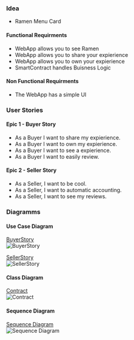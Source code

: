 ### Idea

- Ramen Menu Card

#### Functional Requirments

- WebApp allows you to see Ramen
- WebApp allows you to share your expierience
- WebApp allows you to own your expierience
- SmartContract handles Buisness Logic

#### Non Functional Requirments

- The WebApp has a simple UI

### User Stories

#### Epic 1 - Buyer Story

- As a Buyer I want to share my expierience.
- As a Buyer I want to own my expierience.
- As a Buyer I want to see a expierience.
- As a Buyer I want to easily review.

#### Epic 2 - Seller Story

- As a Seller, I want to be cool.
- As a Seller, I want to automatic accounting.
- As a Seller, I want to see my reviews.

### Diagramms

#### Use Case Diagram

[BuyerStory](https://www.plantuml.com/plantuml/uml/NOz1oeD038NtESNxTxfmyTz02Zr1Jp3eQmsCCvA95MzVonGgtIJXVLy2wOi7ytMEykSJPsA9GPD4tXsUOVgO7ACQ1zUSnDKZSLrqm3ywuBBkj9jdsqN2SFIQGAGfKp2sqkGj7RNmFJCKZJkCJ-NMYbIvw_2nlq5TEt6UwU-XdcayVdW1)  
![BuyerStory](https://www.plantuml.com/plantuml/png/NOz1oeD038NtESNxTxfmyTz02Zr1Jp3eQmsCCvA95MzVonGgtIJXVLy2wOi7ytMEykSJPsA9GPD4tXsUOVgO7ACQ1zUSnDKZSLrqm3ywuBBkj9jdsqN2SFIQGAGfKp2sqkGj7RNmFJCKZJkCJ-NMYbIvw_2nlq5TEt6UwU-XdcayVdW1)

[SellerStory](https://www.plantuml.com/plantuml/uml/LOz1geD044JtVOhwErsu-3TmanDuWibOqOPsHjes8RUFa82uQlhngg3wBPB7lfZynSo5M2rf4UCZ41MkqnmOrPb3Qv7GCEAsQiO_Ec2W6Ns8wc-Hb8_xGoBDdSYrMYjDohdk9RHCnxEHS3wLhwqL-TheEfp-oIx94ryxUfRn6F01)  
![SellerStory](https://www.plantuml.com/plantuml/png/LOz1geD044JtVOhwErsu-3TmanDuWibOqOPsHjes8RUFa82uQlhngg3wBPB7lfZynSo5M2rf4UCZ41MkqnmOrPb3Qv7GCEAsQiO_Ec2W6Ns8wc-Hb8_xGoBDdSYrMYjDohdk9RHCnxEHS3wLhwqL-TheEfp-oIx94ryxUfRn6F01)

#### Class Diagram

[Contract](https://www.plantuml.com/plantuml/uml/RSsnYiCm383XtK_Xs-x86tWAt1lSUXIZs4hY8al1KkXG-kvDCBHB9y6d7sbKWsPx9VTbArRq6q5XPyK8W_yLjWR9l4i4gluFAlBT3UsOiMop1g_M2Y__buuSTPKjUCYveUh9kUG8ASdETeJ1JoBaXWKjAX9X-_vvvPtbnX-qIaOwjJ_i-BuR2yzohcMwOZBtS2DotYiz0G00)  
![Contract](https://www.plantuml.com/plantuml/png/RSsnYiCm383XtK_Xs-x86tWAt1lSUXIZs4hY8al1KkXG-kvDCBHB9y6d7sbKWsPx9VTbArRq6q5XPyK8W_yLjWR9l4i4gluFAlBT3UsOiMop1g_M2Y__buuSTPKjUCYveUh9kUG8ASdETeJ1JoBaXWKjAX9X-_vvvPtbnX-qIaOwjJ_i-BuR2yzohcMwOZBtS2DotYiz0G00)

#### Sequence Diagram

[Sequence Diagram](https://www.plantuml.com/plantuml/png/ZP31JiCm343l-GfpuiGFz02Ra92uS43yW9TwgwNKYMANRd_FrXLOM0fSdUUd5w_KCDlG1tTZ7VK4AI2BIySXUque1flXGBcOA8NmOpJIPfrIIVMOxJ6APVHMstTkKiFT_RpUG2OVSmkqJqoPIJovyzC9ckW6bAHLq0upGKp6KIgY4SKKB48SfQuh-nhe-RJnylIsZ0HM8z6b98d6M_RuQv8I_UTxwzU2khOHAeS3P7fd6gyjR0eOCc7xoL0BrkMXcox7idDEAOHI-dpRWuynF5m8prG3Uy0-3cA0cQPZKLjJj17G-nF8ibi-fH2riFu2WMKRNS5SIkURbFXrOvshLIhHV1PTR2oWFz9ch9RKnV7xVNMaXpvy0000)  
![Sequence Diagram](https://www.plantuml.com/plantuml/png/ZP31JiCm343l-GfpuiGFz02Ra92uS43yW9TwgwNKYMANRd_FrXLOM0fSdUUd5w_KCDlG1tTZ7VK4AI2BIySXUque1flXGBcOA8NmOpJIPfrIIVMOxJ6APVHMstTkKiFT_RpUG2OVSmkqJqoPIJovyzC9ckW6bAHLq0upGKp6KIgY4SKKB48SfQuh-nhe-RJnylIsZ0HM8z6b98d6M_RuQv8I_UTxwzU2khOHAeS3P7fd6gyjR0eOCc7xoL0BrkMXcox7idDEAOHI-dpRWuynF5m8prG3Uy0-3cA0cQPZKLjJj17G-nF8ibi-fH2riFu2WMKRNS5SIkURbFXrOvshLIhHV1PTR2oWFz9ch9RKnV7xVNMaXpvy0000)
